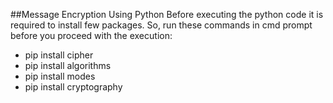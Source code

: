 ##Message Encryption Using Python
Before executing the python code it is required to install few packages. So, run these commands in cmd prompt before you proceed with the execution:
- pip install cipher
- pip install algorithms
- pip install modes
- pip install cryptography
